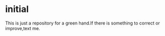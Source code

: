 # initial
This is just a repository for a green hand.If there is something to correct or improve,text me.
